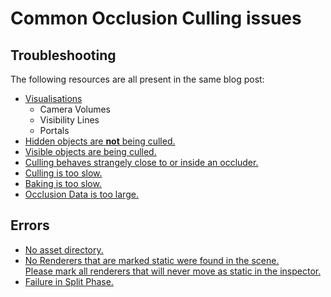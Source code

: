 # Common Occlusion Culling issues

## Troubleshooting
The following resources are all present in the same blog post:  
- [Visualisations](https://blog.unity.com/technology/occlusion-culling-in-unity-4-3-troubleshooting)  
  - Camera Volumes  
  - Visibility Lines  
  - Portals  
- [Hidden objects are **not** being culled.](https://blog.unity.com/technology/occlusion-culling-in-unity-4-3-troubleshooting)
- [Visible objects are being culled.](https://blog.unity.com/technology/occlusion-culling-in-unity-4-3-troubleshooting)
- [Culling behaves strangely close to or inside an occluder.](https://blog.unity.com/technology/occlusion-culling-in-unity-4-3-troubleshooting)
- [Culling is too slow.](https://blog.unity.com/technology/occlusion-culling-in-unity-4-3-troubleshooting)
- [Baking is too slow.](https://blog.unity.com/technology/occlusion-culling-in-unity-4-3-troubleshooting)
- [Occlusion Data is too large.](https://blog.unity.com/technology/occlusion-culling-in-unity-4-3-troubleshooting)

## Errors
- [No asset directory.](Occlusion%20Culling/No%20Asset%20Directory.md)
- [No Renderers that are marked static were found in the scene.  
Please mark all renderers that will never move as static in the inspector.](Occlusion%20Culling/Occlusion%20Setup.md)
- [Failure in Split Phase.](Occlusion%20Culling/Failure%20in%20Split%20Phase.md)
